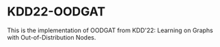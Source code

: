 # KDD22-OODGAT
This is the implementation of OODGAT from KDD'22: Learning on Graphs with Out-of-Distribution Nodes.
